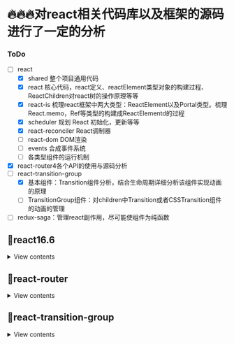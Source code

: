 # 🔥🔥🔥对react相关代码库以及框架的源码进行了一定的分析
### ToDo
- [ ] react
    - [x] shared  整个项目通用代码
    - [x] react   核心代码，react定义、reactElement类型对象的构建过程、ReactChildren对react树的操作原理等等
    - [x] react-is  梳理react框架中两大类型：ReactElement以及Portal类型。梳理React.memo，Ref等类型的构建成ReactElementd的过程
    - [x] scheduler 规划 React 初始化，更新等等
    - [x] react-reconciler  React调制器
    - [ ] react-dom  DOM渲染
    - [ ] events 合成事件系统
    - [ ] 各类型组件的运行机制
- [x] react-router4各个API的使用与源码分析
- [ ] react-transition-group
    - [x] 基本组件：Transition组件分析，结合生命周期详细分析该组件实现动画的原理
    - [ ] TransitionGroup组件：对children中Transition或者CSSTransition组件的动画的管理
- [ ] redux-saga：管理react副作用，尽可能使组件为纯函数

## 📖react16.6

<details>
<summary>View contents</summary>

###### <i>源码实例分析：可见[runlogic文件夹](https://github.com/BUPTlhuanyu/ReactNote/blob/master/react/runlogic/index.js)下的代码，打log分析react对不同组件的处理逻辑等等运行机制</i>

<details>
<summary>🍺D1 项目目录</summary>

* [1、react源码浅析(一)：项目目录](https://github.com/BUPTlhuanyu/ReactNote/blob/master/react/blog/D1/react%E6%BA%90%E7%A0%81%E6%B5%85%E6%9E%90(%E4%B8%80)%EF%BC%9A%E9%A1%B9%E7%9B%AE%E7%9B%AE%E5%BD%95.md)
</details>

<details>
<summary>🍺D2 shared</summary>

- [1、react源码浅析(二)：shared文件夹](https://github.com/BUPTlhuanyu/ReactNote/blob/master/react/blog/D2/react%e6%ba%90%e7%a0%81%e6%b5%85%e6%9e%90(%e4%ba%8c)%ef%bc%9ashared%e6%96%87%e4%bb%b6%e5%a4%b9.md)
- [2、react源码浅析(二)：shared文件夹之ReactTreeTraversal](https://github.com/BUPTlhuanyu/ReactNote/blob/master/react/blog/D2/react%e6%ba%90%e7%a0%81%e6%b5%85%e6%9e%90(%e4%ba%8c)%ef%bc%9ashared%e6%96%87%e4%bb%b6%e5%a4%b9%e4%b9%8bReactTreeTraversal.md)
</details>

<details>
<summary>🍺D3 react</summary>

- [1、react源码浅析(三)：react文件夹-源码入口](https://github.com/BUPTlhuanyu/ReactNote/blob/master/react/blog/D3/react%e6%ba%90%e7%a0%81%e6%b5%85%e6%9e%90(%e4%b8%89)%ef%bc%9areact%e6%96%87%e4%bb%b6%e5%a4%b9-%e6%ba%90%e7%a0%81%e5%85%a5%e5%8f%a3.md)
- [2、react源码浅析(三)：ReactNoopUpdateQueue](https://github.com/BUPTlhuanyu/ReactNote/blob/master/react/blog/D3/react%e6%ba%90%e7%a0%81%e6%b5%85%e6%9e%90(%e4%b8%89)%ef%bc%9aReactNoopUpdateQueue.md)
- [3、react源码浅析(三)：ReactBaseClasses](https://github.com/BUPTlhuanyu/ReactNote/blob/master/react/blog/D3/react%e6%ba%90%e7%a0%81%e6%b5%85%e6%9e%90(%e4%b8%89)%ef%bc%9aReactBaseClasses.md)
- [4、react源码浅析(三)：Ref-Context-Lazy-forwardRef-memo](https://github.com/BUPTlhuanyu/ReactNote/blob/master/react/blog/D3/react%e6%ba%90%e7%a0%81%e6%b5%85%e6%9e%90(%e4%b8%89)%ef%bc%9aRef-Context-Lazy-forwardRef-memo.md)
- [5、react源码浅析(三)：ReactElement](https://github.com/BUPTlhuanyu/ReactNote/blob/master/react/blog/D3/react%e6%ba%90%e7%a0%81%e6%b5%85%e6%9e%90(%e4%b8%89)%ef%bc%9aReactElement.md)
- [6、react源码浅析(三)：ReactDebugCurrentFrame](https://github.com/BUPTlhuanyu/ReactNote/blob/master/react/blog/D3/react%e6%ba%90%e7%a0%81%e6%b5%85%e6%9e%90(%e4%b8%89)%ef%bc%9aReactDebugCurrentFrame.md)
- [7、react源码浅析(三)：ReactChildren](https://github.com/BUPTlhuanyu/ReactNote/blob/master/react/blog/D3/react%e6%ba%90%e7%a0%81%e6%b5%85%e6%9e%90(%e4%b8%89)%ef%bc%9aReactChildren.md)
- [ ]   8、react源码浅析(三)：Hook
- [9、react源码浅析(三)：ReactElementValidator](https://github.com/BUPTlhuanyu/ReactNote/blob/master/react/blog/D3/react%e6%ba%90%e7%a0%81%e6%b5%85%e6%9e%90(%e4%b8%89)%ef%bc%9aReactElementValidator.md)
</details>


<details>
<summary>🍺D4 react-is</summary>

###### <i>梳理react中的类型，两大类型的构建过程</i>

- [react源码浅析(四)：react-is](https://github.com/BUPTlhuanyu/ReactNote/blob/master/react/blog/D4/react%e6%ba%90%e7%a0%81%e6%b5%85%e6%9e%90(%e5%9b%9b)%ef%bc%9areact-is.md)
</details>


<details>
<summary>🍺D5 scheduler</summary>

###### <i>scheduler调度器原理，大致基本流程已给出图示，以后再给出更详细具体的调度解析，其实知道了设计思想，往后的内容都基本没问题了。</i>

###### <i>tracing及其TracingSubscriptions实现的是一个订阅监听者设计模式，暂时不对其总结</i>

- [react源码浅析(五)：scheduler](https://github.com/BUPTlhuanyu/ReactNote/blob/master/react/blog/D5/react%E6%BA%90%E7%A0%81%E6%B5%85%E6%9E%90(%E4%BA%94)%EF%BC%9Ascheduler.md)
- [react源码浅析(五)：scheduler之Tracing.js](https://github.com/BUPTlhuanyu/ReactNote/blob/master/react/blog/D5/react%E6%BA%90%E7%A0%81%E6%B5%85%E6%9E%90(%E4%BA%94)%EF%BC%9Ascheduler%E4%B9%8BTracing.js.md)
- [react源码浅析(五)：scheduler之TracingSubscriptions.js](https://github.com/BUPTlhuanyu/ReactNote/blob/master/react/blog/D5/react%E6%BA%90%E7%A0%81%E6%B5%85%E6%9E%90(%E4%BA%94)%EF%BC%9Ascheduler%E4%B9%8BTracingSubscriptions.js.md)
</details>



<details>
<summary>🍺D6 react-reconciler</summary>

###### <i>react-reconciler源码分析，直接记在我的有道云笔记中，之后会整理成md文件</i>

- [1、react源码浅析(六)：react的fiber树与页面节点树的关系](http://note.youdao.com/noteshare?id=0f7455578064b5f29fe3078ac8250a52&sub=E75C32B93D164C029A960640C40454A2)
- [2-1、react源码浅析(六)：创建container对应的root](http://note.youdao.com/noteshare?id=5f5fc67ba5ea237fe3c66ffa5f08d6f8&sub=38872ACF66C44A11AAA6D9303AA23523)
- [2-2、react源码浅析(六)：创建root下的fiber树并开始初始调度](http://note.youdao.com/noteshare?id=9e044ed4ed7575202c88b3cfc219fd78&sub=4F5BBFC31A9A417BB16AD3A905941346)
- [2-3、react源码浅析(六)：调度入口函数scheduleWork](http://note.youdao.com/noteshare?id=f0b46b71cf9d0fdc2567c71e73e219cd&sub=13597B790FE74888A94E9A637F47ACA5)
- [2-4、react源码浅析(六)：performWork调度root双向循环链表](http://note.youdao.com/noteshare?id=1ddf559cc188cd1f903801df9ea13c06&sub=C79AC4EE17354E7C8C81F54E46DD9F10)
- [2-5、react源码浅析(六)：performWorkOnRoot调度某个root的fiber树](http://note.youdao.com/noteshare?id=82c1def09e9ab49dc1f7ab12670c077d&sub=461FD4B88C714C4F86F8503DE9236B23)
- [2-6、react源码浅析(六)：渲染阶段renderRoot](http://note.youdao.com/noteshare?id=478f1a3b421050d8f1b72e3b221cca59&sub=169BA6CA7850481BBA68BC53379E26D1)
- [2-7、react源码浅析(六)：提交阶段completeRoot](http://note.youdao.com/noteshare?id=825ff368c0ecd1d1b8526d5d6c3048b5&sub=B99E2F7CE96F4FC495F009DD212DF07C)
</details>


</details>

## 📖react-router

<details>
<summary>View contents</summary>


<details>
<summary>🍺D1</summary>

- [react-router4源码浅析(一) ：matchPath](https://github.com/BUPTlhuanyu/ReactNote/blob/master/react-router/packages/react-router/blog/D1/react-router4%E6%BA%90%E7%A0%81%E6%B5%85%E6%9E%90(%E4%B8%80)%20%EF%BC%9AmatchPath.md)
- [react-router4源码浅析(二) ：Route](https://github.com/BUPTlhuanyu/ReactNote/blob/master/react-router/packages/react-router/blog/D1/react-router4%E6%BA%90%E7%A0%81%E6%B5%85%E6%9E%90(%E4%BA%8C)%20%EF%BC%9ARoute.md)
- [react-router4源码浅析(三) ：BrowserRouter&&HashRouter](https://github.com/BUPTlhuanyu/ReactNote/blob/master/react-router/packages/react-router/blog/D1/react-router4%E6%BA%90%E7%A0%81%E6%B5%85%E6%9E%90(%E4%B8%89)%20%EF%BC%9ABrowserRouter%26%26HashRouter.md)
- [react-router4源码浅析(四) ：Router](https://github.com/BUPTlhuanyu/ReactNote/blob/master/react-router/packages/react-router/blog/D1/react-router4%E6%BA%90%E7%A0%81%E6%B5%85%E6%9E%90(%E5%9B%9B)%20%EF%BC%9ARouter.md)
- [react-router4源码浅析(五) ：generatePath](https://github.com/BUPTlhuanyu/ReactNote/blob/master/react-router/packages/react-router/blog/D1/react-router4%E6%BA%90%E7%A0%81%E6%B5%85%E6%9E%90(%E4%BA%94)%20%EF%BC%9AgeneratePath.md)
- [react-router4源码浅析(六) ：Redirect](https://github.com/BUPTlhuanyu/ReactNote/blob/master/react-router/packages/react-router/blog/D1/react-router4%E6%BA%90%E7%A0%81%E6%B5%85%E6%9E%90(%E5%85%AD)%20%EF%BC%9ARedirect.md)
- [react-router4源码浅析(七) ：Switch](https://github.com/BUPTlhuanyu/ReactNote/blob/master/react-router/packages/react-router/blog/D1/react-router4%E6%BA%90%E7%A0%81%E6%B5%85%E6%9E%90(%E4%B8%83)%20%EF%BC%9ASwitch.md)
- [react-router4源码浅析(八) ：withRouter](https://github.com/BUPTlhuanyu/ReactNote/blob/master/react-router/packages/react-router/blog/D1/react-router4%E6%BA%90%E7%A0%81%E6%B5%85%E6%9E%90(%E5%85%AB)%20%EF%BC%9AwithRouter.md)
- [react-router4源码浅析(九) ：Link](https://github.com/BUPTlhuanyu/ReactNote/blob/master/react-router/packages/react-router/blog/D1/react-router4%E6%BA%90%E7%A0%81(%E4%B9%9D)%20%EF%BC%9ALink.md)
</details>

</details>

## 📖react-transition-group

<details>
<summary>View contents</summary>


<details>
<summary>🍺D1</summary>

- [react-transition-group源码浅析(一)：Transition](https://github.com/BUPTlhuanyu/ReactNote/blob/master/react-transition-group/blog/D1/react-transition-group%E6%BA%90%E7%A0%81%E6%B5%85%E6%9E%90(%E4%B8%80)%EF%BC%9ATransition.md)
</details>

</details>